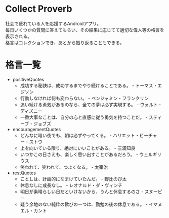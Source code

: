 # Collect Proverb

社会で疲れている人を応援するAndroidアプリ。  
毎日いくつかの質問に答えてもらい、その結果に応じてて適切な偉人等の格言を表示される。  
格言はコレクションでき、あとから振り返ることもできる。  

# 格言一覧
- positiveQuotes
  - 成功する秘訣は、成功するまでやり続けることである。 - トーマス・エジソン
  - 行動しなければ何も変わらない。 - ベンジャミン・フランクリン
  - 追い続ける勇気があるのなら、全ての夢は必ず実現する。 - ウォルト・ディズニー
  - 一番大事なことは、自分の心と直感に従う勇気を持つことだ。 - スティーブ・ジョブズ
- encouragementQuotes
  - どんなに暗い夜でも、朝は必ずやってくる。 - ハリエット・ビーチャー・ストウ
  - 上を向いている限り、絶対にいいことがある。 - 三浦知良
  - いつかこの日さえも、楽しく思い出すことがあるだろう。 - ウェルギリウス
  - 笑われて、笑われて、つよくなる。 - 太宰治
- restQuotes
  - ことしは、計画的になまけていたんだ。 - 野比のび太
  - 休息なしに成長なし。 - レオナルド・ダ・ヴィンチ
  - 明日が素晴らしい日だといけないから、うんと休息するのさ - スヌーピー
  - 疑う余地のない純粋の歓びの一つは、勤勉の後の休息である。 - イマヌエル・カント
